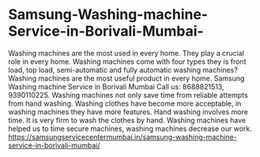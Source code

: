 # Samsung-Washing-machine-Service-in-Borivali-Mumbai-
Washing machines are the most used in every home. They play a crucial role in every home. Washing machines come with four types they is front load, top load, semi-automatic and fully automatic washing machines? Washing machines are the most useful product in every home. Samsung Washing machine Service in Borivali Mumbai Call us: 8688821513, 9390110225.   Washing machines not only save time from reliable attempts from hand washing. Washing clothes have become more acceptable, in washing machines they have more features. Hand washing involves more time. It is very firm to wash the clothes by hand. Washing machines have helped us to time secure machines, washing machines decrease our work. https://samsungservicecentermumbai.in/samsung-washing-machine-service-in-borivali-mumbai/
